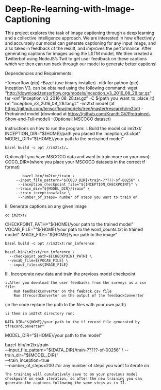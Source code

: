 # Deep-Re-learning-with-Image-Captioning

This project explores the task of image captioning through a deep learning and a collective intelligence approach. We are interested in how effectively and accurately our model can generate captioning for any input image, and also takes in feedback of the result, and improves the performance. After generating captions for images using the LSTM model, We then created a Twitterbot using NodeJS’s Twit to get user feedback on these captions which we then can run back through our model to generate better captions!


Dependencies and Requirements:

-Tensorflow (pip)
-Bazel (use binary installer)
	-nltk for python (pip)
	-Inception V3, can be obtained using the following command:
	wget "http://download.tensorflow.org/models/inception_v3_2016_08_28.tar.gz"
	tar -xvf "inception_v3_2016_08_28.tar.gz" -C ${path_you_want_to_place_it}
	rm "inception_v3_2016_08_28.tar.gz"
	-im2txt model (at https://github.com/tensorflow/models/tree/master/research/im2txt)
	-Pretrained model (download at https://github.com/KranthiGV/Pretrained-Show-and-Tell-model)
	-(Optional: MSCOCO dataset)


Instructions on how to run the program:
I. Build the model
    cd im2txt/
    INCEPTION_DIR="${HOME}/path you placed the inception_v3.ckpt"
    MODEL_DIR="${HOME}/your path to the pretrained model"

    bazel build -c opt //im2txt/…
                 
Optional(if you have MSCOCO data and want to train more on your own):
COCO_DIR=(where you place your MSCOCO datasets in the correct tf format)
    
            bazel-bin/im2txt/train \
         --input_file_pattern="${COCO_DIR}/train-?????-of-00256" \
          --inception_checkpoint_file="${INCEPTION_CHECKPOINT}" \
         --train_dir="${MODEL_DIR}/train" \
         --train_inception=false \
          --number_of_steps= number of steps you want to train on


II. Generate captions on any given image

    cd im2txt/
CHECKPOINT_PATH="${HOME}/your path to the trained model"
VOCAB_FILE=""${HOME}/your path to the word_counts.txt in trained model"
IMAGE_FILE="${HOME}/your path to the image"

    bazel build -c opt //im2txt:run_inference

    bazel-bin/im2txt/run_inference \
      --checkpoint_path=${CHECKPOINT_PATH} \
     --vocab_file=${VOCAB_FILE} \
      --input_files=${IMAGE_FILE}


III. Incorporate new data and train the previous model checkpoint

    i.After you download the user feedbacks from the surveys as a csv file:
        Run feedbackConverter on the feeback.csv file
        Run tfrecordConverter on the output of the feedbackConverter 
(in the code replace the path to the files with your own path)
        
    ii then in im2txt directory run:

    DATA_DIR="${HOME}/your path to the tf_record file generated by tfrecordConverter"
MODEL_DIR="${HOME}/your path to the model"

bazel-bin/im2txt/train \
  --input_file_pattern="${DATA_DIR}/train-?????-of-00256" \
  --train_dir="${MODEL_DIR}" \
  --train_inception=true \
  --number_of_steps=200 #or any number of steps you want to iterate on

    The training will cumulatively save to on your previous model checkpoint on each iteration, so after the new training you can generate the captions following the same steps as in II.
